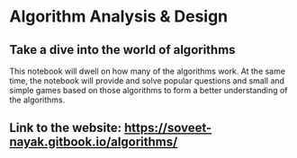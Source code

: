 # Algorithm Analysis & Design
## Take a dive into the world of algorithms

This notebook will dwell on how many of the algorithms work. At the same time, the notebook will provide and solve popular questions and small and simple games based on those algorithms to form a better understanding of the algorithms.

## Link to the website: https://soveet-nayak.gitbook.io/algorithms/
